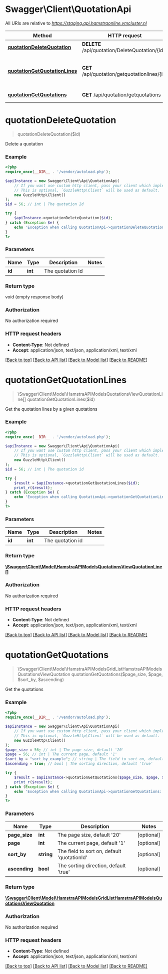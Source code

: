 # Swagger\Client\QuotationApi

All URIs are relative to *https://staging.api.hamstraonline.vmcluster.nl*

Method | HTTP request | Description
------------- | ------------- | -------------
[**quotationDeleteQuotation**](QuotationApi.md#quotationDeleteQuotation) | **DELETE** /api/quotation/DeleteQuotation/{id} | Delete a quotation
[**quotationGetQuotationLines**](QuotationApi.md#quotationGetQuotationLines) | **GET** /api/quotation/getquotationlines/{id} | Get the quotation lines by a given quotations
[**quotationGetQuotations**](QuotationApi.md#quotationGetQuotations) | **GET** /api/quotation/getquotations | Get the quotations


# **quotationDeleteQuotation**
> quotationDeleteQuotation($id)

Delete a quotation

### Example
```php
<?php
require_once(__DIR__ . '/vendor/autoload.php');

$apiInstance = new Swagger\Client\Api\QuotationApi(
    // If you want use custom http client, pass your client which implements `GuzzleHttp\ClientInterface`.
    // This is optional, `GuzzleHttp\Client` will be used as default.
    new GuzzleHttp\Client()
);
$id = 56; // int | The quotation Id

try {
    $apiInstance->quotationDeleteQuotation($id);
} catch (Exception $e) {
    echo 'Exception when calling QuotationApi->quotationDeleteQuotation: ', $e->getMessage(), PHP_EOL;
}
?>
```

### Parameters

Name | Type | Description  | Notes
------------- | ------------- | ------------- | -------------
 **id** | **int**| The quotation Id |

### Return type

void (empty response body)

### Authorization

No authorization required

### HTTP request headers

 - **Content-Type**: Not defined
 - **Accept**: application/json, text/json, application/xml, text/xml

[[Back to top]](#) [[Back to API list]](../../README.md#documentation-for-api-endpoints) [[Back to Model list]](../../README.md#documentation-for-models) [[Back to README]](../../README.md)

# **quotationGetQuotationLines**
> \Swagger\Client\Model\HamstraAPIModelsQuotationsViewQuotationLine[] quotationGetQuotationLines($id)

Get the quotation lines by a given quotations

### Example
```php
<?php
require_once(__DIR__ . '/vendor/autoload.php');

$apiInstance = new Swagger\Client\Api\QuotationApi(
    // If you want use custom http client, pass your client which implements `GuzzleHttp\ClientInterface`.
    // This is optional, `GuzzleHttp\Client` will be used as default.
    new GuzzleHttp\Client()
);
$id = 56; // int | The quotation id

try {
    $result = $apiInstance->quotationGetQuotationLines($id);
    print_r($result);
} catch (Exception $e) {
    echo 'Exception when calling QuotationApi->quotationGetQuotationLines: ', $e->getMessage(), PHP_EOL;
}
?>
```

### Parameters

Name | Type | Description  | Notes
------------- | ------------- | ------------- | -------------
 **id** | **int**| The quotation id |

### Return type

[**\Swagger\Client\Model\HamstraAPIModelsQuotationsViewQuotationLine[]**](../Model/HamstraAPIModelsQuotationsViewQuotationLine.md)

### Authorization

No authorization required

### HTTP request headers

 - **Content-Type**: Not defined
 - **Accept**: application/json, text/json, application/xml, text/xml

[[Back to top]](#) [[Back to API list]](../../README.md#documentation-for-api-endpoints) [[Back to Model list]](../../README.md#documentation-for-models) [[Back to README]](../../README.md)

# **quotationGetQuotations**
> \Swagger\Client\Model\HamstraAPIModelsGridListHamstraAPIModelsQuotationsViewQuotation quotationGetQuotations($page_size, $page, $sort_by, $ascending)

Get the quotations

### Example
```php
<?php
require_once(__DIR__ . '/vendor/autoload.php');

$apiInstance = new Swagger\Client\Api\QuotationApi(
    // If you want use custom http client, pass your client which implements `GuzzleHttp\ClientInterface`.
    // This is optional, `GuzzleHttp\Client` will be used as default.
    new GuzzleHttp\Client()
);
$page_size = 56; // int | The page size, default '20'
$page = 56; // int | The current page, default '1'
$sort_by = "sort_by_example"; // string | The field to sort on, default 'quotationId'
$ascending = true; // bool | The sorting direction, default 'true'

try {
    $result = $apiInstance->quotationGetQuotations($page_size, $page, $sort_by, $ascending);
    print_r($result);
} catch (Exception $e) {
    echo 'Exception when calling QuotationApi->quotationGetQuotations: ', $e->getMessage(), PHP_EOL;
}
?>
```

### Parameters

Name | Type | Description  | Notes
------------- | ------------- | ------------- | -------------
 **page_size** | **int**| The page size, default &#39;20&#39; | [optional]
 **page** | **int**| The current page, default &#39;1&#39; | [optional]
 **sort_by** | **string**| The field to sort on, default &#39;quotationId&#39; | [optional]
 **ascending** | **bool**| The sorting direction, default &#39;true&#39; | [optional]

### Return type

[**\Swagger\Client\Model\HamstraAPIModelsGridListHamstraAPIModelsQuotationsViewQuotation**](../Model/HamstraAPIModelsGridListHamstraAPIModelsQuotationsViewQuotation.md)

### Authorization

No authorization required

### HTTP request headers

 - **Content-Type**: Not defined
 - **Accept**: application/json, text/json, application/xml, text/xml

[[Back to top]](#) [[Back to API list]](../../README.md#documentation-for-api-endpoints) [[Back to Model list]](../../README.md#documentation-for-models) [[Back to README]](../../README.md)

